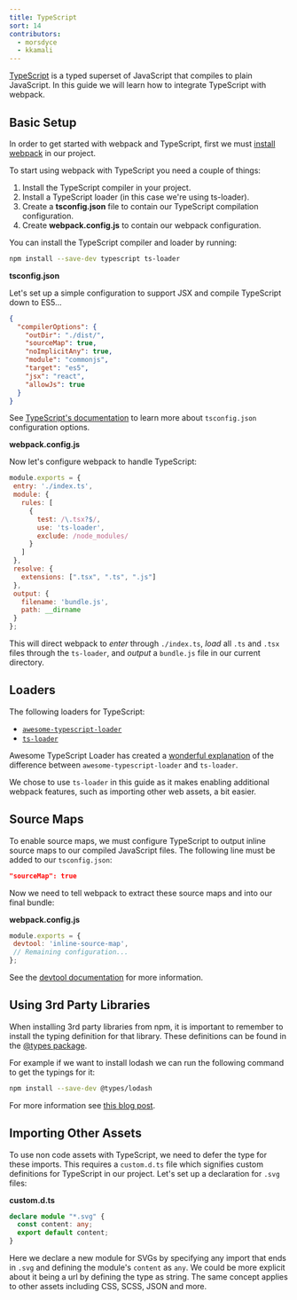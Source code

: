 ```yaml
---
title: TypeScript
sort: 14
contributors:
  - morsdyce
  - kkamali
---
```


[TypeScript](https://www.typescriptlang.org) is a typed superset of JavaScript that compiles to plain JavaScript. In this guide we will learn how to integrate TypeScript with webpack.


## Basic Setup

In order to get started with webpack and TypeScript, first we must [install webpack](/guides/installation/) in our project.

To start using webpack with TypeScript you need a couple of things:

1. Install the TypeScript compiler in your project.
2. Install a TypeScript loader (in this case we're using ts-loader).
3. Create a __tsconfig.json__ file to contain our TypeScript compilation configuration.
4. Create __webpack.config.js__ to contain our webpack configuration.

You can install the TypeScript compiler and loader by running:

 ``` bash
 npm install --save-dev typescript ts-loader
 ```

__tsconfig.json__

Let's set up a simple configuration to support JSX and compile TypeScript down to ES5...

``` json
{
  "compilerOptions": {
    "outDir": "./dist/",
    "sourceMap": true,
    "noImplicitAny": true,
    "module": "commonjs",
    "target": "es5",
    "jsx": "react",
    "allowJs": true
  }
}
```

See [TypeScript's documentation](https://www.typescriptlang.org/docs/handbook/tsconfig-json.html) to learn more about `tsconfig.json` configuration options.

__webpack.config.js__

Now let's configure webpack to handle TypeScript:

```js
module.exports = {
 entry: './index.ts',
 module: {
   rules: [
     {
       test: /\.tsx?$/,
       use: 'ts-loader',
       exclude: /node_modules/
     }
   ]
 },
 resolve: {
   extensions: [".tsx", ".ts", ".js"]
 },
 output: {
   filename: 'bundle.js',
   path: __dirname
 }
};
```

This will direct webpack to _enter_ through `./index.ts`, _load_ all `.ts` and `.tsx` files through the `ts-loader`, and _output_ a `bundle.js` file in our current directory.


## Loaders

The following loaders for TypeScript:

- [`awesome-typescript-loader`](https://github.com/s-panferov/awesome-typescript-loader)
- [`ts-loader`](https://github.com/TypeStrong/ts-loader)

Awesome TypeScript Loader has created a [wonderful explanation](https://github.com/s-panferov/awesome-typescript-loader#differences-between-ts-loader) of the difference between `awesome-typescript-loader` and `ts-loader`.

We chose to use `ts-loader` in this guide as it makes enabling additional webpack features, such as importing other web assets, a bit easier.


## Source Maps

To enable source maps, we must configure TypeScript to output inline source maps to our compiled JavaScript files. The following line must be added to our `tsconfig.json`:

``` json
"sourceMap": true
```

Now we need to tell webpack to extract these source maps and into our final bundle:

__webpack.config.js__

```js
module.exports = {
 devtool: 'inline-source-map',
 // Remaining configuration...
};
```

See the [devtool documentation](/configuration/devtool/) for more information.


## Using 3rd Party Libraries

When installing 3rd party libraries from npm, it is important to remember to install the typing definition for that library. These definitions can be found in the [@types package](https://github.com/DefinitelyTyped/DefinitelyTyped).

For example if we want to install lodash we can run the following command to get the typings for it:

``` bash
npm install --save-dev @types/lodash
```

For more information see [this blog post](https://blogs.msdn.microsoft.com/typescript/2016/06/15/the-future-of-declaration-files/).


## Importing Other Assets

To use non code assets with TypeScript, we need to defer the type for these imports. This requires a `custom.d.ts` file which signifies custom definitions for TypeScript in our project. Let's set up a declaration for `.svg` files:

__custom.d.ts__

```typescript
declare module "*.svg" {
  const content: any;
  export default content;
}
```

Here we declare a new module for SVGs by specifying any import that ends in `.svg` and defining the module's `content` as `any`. We could be more explicit about it being a url by defining the type as string. The same concept applies to other assets including CSS, SCSS, JSON and more.
